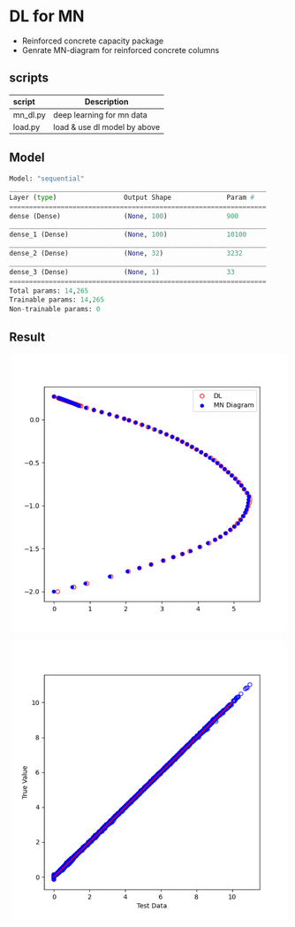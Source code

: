 # DL for MN
- Reinforced concrete capacity package
- Genrate MN-diagram for reinforced concrete columns

## scripts

| script   | Description                  |
|:---------|------------------------------|
| mn_dl.py | deep learning for mn data    |
| load.py  | load & use dl model by above |

## Model

``` python
Model: "sequential"
_________________________________________________________________
Layer (type)                 Output Shape              Param #   
=================================================================
dense (Dense)                (None, 100)               900       
_________________________________________________________________
dense_1 (Dense)              (None, 100)               10100     
_________________________________________________________________
dense_2 (Dense)              (None, 32)                3232      
_________________________________________________________________
dense_3 (Dense)              (None, 1)                 33        
=================================================================
Total params: 14,265
Trainable params: 14,265
Non-trainable params: 0
```

## Result

![Image](./images/mn.png)

![Image](./images/stan.png)



